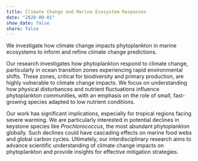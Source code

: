 ```yaml
---
title: Climate Change and Marine Ecosystem Responses
date: "2020-09-01"
show_date: false
share: false
---
```

We investigate how climate change impacts phytoplankton in marine ecosystems to inform and refine climate change predictions.

<!--more-->

Our research investigates how phytoplankton respond to climate change, particularly in ocean transition zones experiencing rapid environmental shifts. These zones, critical for biodiversity and primary production, are highly vulnerable to climate change impacts. We focus on understanding how physical disturbances and nutrient fluctuations influence phytoplankton communities, with an emphasis on the role of small, fast-growing species adapted to low nutrient conditions.

Our work has significant implications, especially for tropical regions facing severe warming. We are particularly interested in potential declines in keystone species like *Prochlorococcus*, the most abundant phytoplankton globally. Such declines could have cascading effects on marine food webs and global carbon cycles. Ultimately, our interdisciplinary research aims to advance scientific understanding of climate change impacts on phytoplankton and provide insights for effective mitigation strategies.